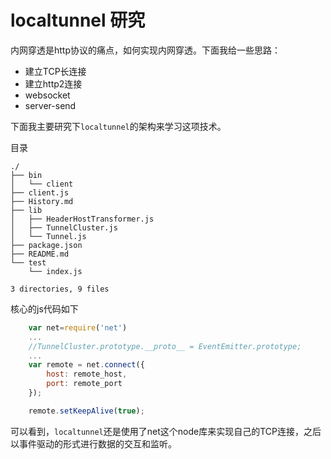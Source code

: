 # localtunnel 研究

内网穿透是http协议的痛点，如何实现内网穿透。下面我给一些思路：

* 建立TCP长连接
* 建立http2连接
* websocket
* server-send

下面我主要研究下`localtunnel`的架构来学习这项技术。

目录

```tree
./
├── bin
│   └── client
├── client.js
├── History.md
├── lib
│   ├── HeaderHostTransformer.js
│   ├── TunnelCluster.js
│   └── Tunnel.js
├── package.json
├── README.md
└── test
    └── index.js

3 directories, 9 files
```

核心的js代码如下

```javascript
	var net=require('net')    
    ...
	//TunnelCluster.prototype.__proto__ = EventEmitter.prototype;
	...
	var remote = net.connect({
        host: remote_host,
        port: remote_port
    });

    remote.setKeepAlive(true);
```

可以看到，`localtunnel`还是使用了net这个node库来实现自己的TCP连接，之后以事件驱动的形式进行数据的交互和监听。